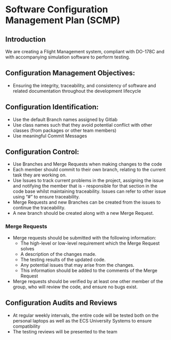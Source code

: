 # Software Configuration Management Plan (SCMP)
## Introduction 
We are creating a Flight Management system, compliant with DO-178C and with accompanying simulation software to perform testing.

## Configuration Management Objectives:
- Ensuring the integrity, traceability, and consistency of software and related documentation throughout the development lifecycle

## Configuration Identification:
- Use the default Branch names assigned by Gitlab
- Use class names such that they avoid potential conflict with other classes (from packages or other team members)
- Use meaningful Commit Messages

## Configuration Control:
- Use Branches and Merge Requests when making changes to the code
- Each member should commit to their own branch, relating to the current task they are working on.
- Use Issues to track current problems in the project, assigning the issue and notifying the member that is - responsible for that section in the code base whilst maintaining traceability. Issues can refer to other issue using “#” to ensure traceability.
- Merge Requests and new Branches can be created from the issues to continue the traceability.
- A new branch should be created along with a new Merge Request.

### Merge Requests
- Merge requests should be submitted with the following information:
    - The high-level or low-level requirement which the Merge Request solves
    - A description of the changes made. 
    - The testing results of the updated code. 
    - Any potential issues that may arise from the changes.
    - This information should be added to the comments of the Merge Request
- Merge requests should be verified by at least one other member of the group, who will review the code, and ensure no bugs exist.

## Configuration Audits and Reviews
- At regular weekly intervals, the entire code will be tested both on the personal laptops as well as the ECS University Systems to ensure compatibility
- The testing reviews will be presented to the team